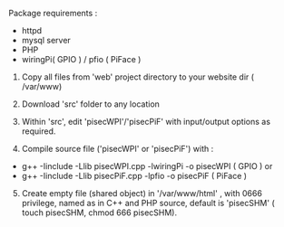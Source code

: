Package requirements :
- httpd
- mysql server
- PHP
- wiringPi( GPIO ) / pfio ( PiFace )


1. Copy all files from 'web' project directory to your website dir
( /var/www)

2. Download 'src' folder to any location

3. Within 'src', edit 'pisecWPI'/'pisecPiF' with input/output options as required.

4. Compile source file ('pisecWPI' or 'pisecPiF') with :
- g++ -Iinclude -Llib pisecWPI.cpp -lwiringPi -o pisecWPI ( GPIO )
or
- g++ -Iinclude -Llib pisecPiF.cpp -lpfio -o pisecPiF ( PiFace )

5. Create empty file (shared object) in '/var/www/html' , with 0666 privilege, named as in C++ and PHP source, default is 'pisecSHM'  ( touch pisecSHM, chmod 666 pisecSHM).